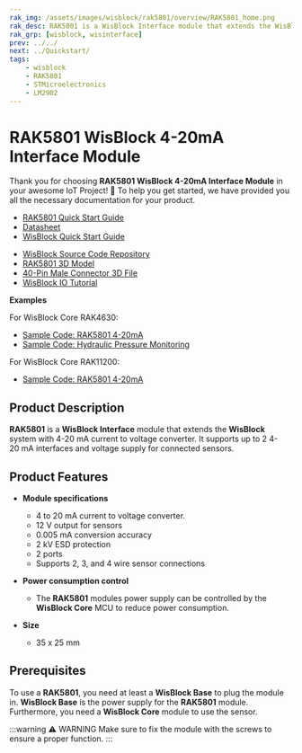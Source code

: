 ```yaml
---
rak_img: /assets/images/wisblock/rak5801/overview/RAK5801_home.png
rak_desc: RAK5801 is a WisBlock Interface module that extends the WisBlock system with a 4-20mA current to voltage converter. It supports up to two 4-20mA interfaces and voltage supply for connected sensors.
rak_grp: [wisblock, wisinterface]
prev: ../../
next: ../Quickstart/
tags:
    - wisblock
    - RAK5801
    - STMicroelectronics
    - LM2902
---
```


# RAK5801 WisBlock 4-20mA Interface Module

Thank you for choosing **RAK5801 WisBlock 4-20mA Interface Module** in your awesome IoT Project! 🎉 To help you get started, we have provided you all the necessary documentation for your product.

* [RAK5801 Quick Start Guide](../Quickstart/)
* [Datasheet](../Datasheet/)
* <a href="../../Quickstart/" target="_blank">WisBlock Quick Start Guide</a>
<!---* [WisBlock Quick Start Guide](../../Quickstart/)-->
* [WisBlock Source Code Repository](https://github.com/RAKWireless/WisBlock/)
* [RAK5801 3D Model](https://downloads.rakwireless.com/3D_File/WisBlock/3D_RAK5801.stp)
* [40-Pin Male Connector 3D File](https://downloads.rakwireless.com/3D_File/Accessory/WisConnector/M40S1003K6M.stp)
* [WisBlock IO Tutorial](/Knowledge-Hub/Learn/WisBlock-IO-Tutorial/)

**Examples**

For WisBlock Core RAK4630:
* [Sample Code: RAK5801 4-20mA](https://github.com/RAKWireless/WisBlock/tree/master/examples/RAK4630/IO/RAK5801_4-20mA)
* [Sample Code: Hydraulic Pressure Monitoring](https://github.com/RAKWireless/WisBlock/tree/master/examples/RAK4630/solutions/Hydraulic_Pressure_Monitoring)

For WisBlock Core RAK11200:
* [Sample Code: RAK5801 4-20mA](https://github.com/RAKWireless/WisBlock/tree/master/examples/RAK11200/IO/RAK5801_4-20mA)


## Product Description

**RAK5801** is a **WisBlock Interface** module that extends the **WisBlock** system with 4-20&nbsp;mA current to voltage converter. It supports up to 2 4-20&nbsp;mA interfaces and voltage supply for connected sensors.

<!--
The RAK5801 module is part of the WisBlock series that belongs to the WisIO category. This module is designed to be part of a production-ready IoT solution in a modular way and must be combined with a WisCore and a WisBase module.

The RAK5801 is a **4-20mA current loop extension module** that allows the users to provide IoT solutions to analog sensors with a 4-20mA interface. This module converts the 4-20mA current signal into voltage range supported by the WisCore module (MCU) for further digitalization and data transmission

The RAK5801 module features **two input channels of 4-20mA**. Inside, high precision operation amplified is used, which supports a wide range of operating temperatures for the signal amplification and conversion.

Also, this module integrates a **12V power supply**, which can be used by users to power the external sensors. The RAK5801 can be connected to a 2-wire or 3-wire or 4-wire types of 4-20mA sensor. The connection of the 4-20mA sensors is done through the fast crimping terminals without the need for special tools, which simplify the installation process on the fields.
-->

## Product Features

* **Module specifications**
    * 4 to 20&nbsp;mA current to voltage converter.
    * 12&nbsp;V output for sensors
    * 0.005&nbsp;mA conversion accuracy
    * 2&nbsp;kV ESD protection
    * 2 ports
    * Supports 2, 3, and 4 wire sensor connections

* **Power consumption control**
    * The **RAK5801** modules power supply can be controlled by the **WisBlock Core** MCU to reduce power consumption.

* **Size**
    * 35 x 25&nbsp;mm

## Prerequisites

To use a **RAK5801**, you need at least a **WisBlock Base** to plug the module in. **WisBlock Base** is the power supply for the **RAK5801** module. Furthermore, you need a **WisBlock Core** module to use the sensor.

:::warning ⚠️ WARNING
Make sure to fix the module with the screws to ensure a proper function.
:::
